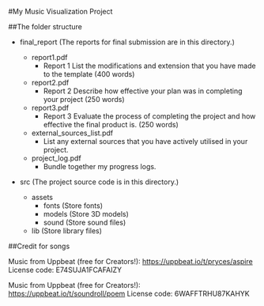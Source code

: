 #My Music Visualization Project

##The folder structure

* final_report (The reports for final submission are in this directory.)
  * report1.pdf
      * Report 1 List the modifications and extension that you have made to the template (400 words)
  * report2.pdf
      * Report 2 Describe how effective your plan was in completing your project (250 words)
  * report3.pdf
      * Report 3 Evaluate the process of completing the project and how effective the final product is. (250 words)
  * external_sources_list.pdf
      * List any external sources that you have actively utilised in your project.
  * project_log.pdf
    * Bundle together my progress logs.



* src (The project source code is in this directory.)
  * assets
      * fonts (Store fonts)
      * models (Store 3D models)
      * sound (Store sound files)
  * lib (Store library files)


##Credit for songs

Music from Uppbeat (free for Creators!):
https://uppbeat.io/t/pryces/aspire
License code: E74SUJA1FCAFAIZY

Music from Uppbeat (free for Creators!):
https://uppbeat.io/t/soundroll/poem
License code: 6WAFFTRHU87KAHYK



